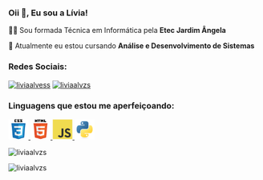 ### Oii 👋, Eu sou a Lívia!

👨‍💻 Sou formada Técnica em Informática pela **Etec Jardim Ângela** 

💬 Atualmente eu estou cursando **Análise e Desenvolvimento de Sistemas**

<h3 align="left">Redes Sociais: </h3>
<p align="left">
<a href="https://linkedin.com/in/liviaalvess" target="blank"><img align="center" src="https://raw.githubusercontent.com/rahuldkjain/github-profile-readme-generator/master/src/images/icons/Social/linked-in-alt.svg" alt="liviaalvess" height="30" width="40" /></a>
<a href="https://instagram.com/liviaalvzs" target="blank"><img align="center" src="https://raw.githubusercontent.com/rahuldkjain/github-profile-readme-generator/master/src/images/icons/Social/instagram.svg" alt="liviaalvzs" height="30" width="40" /></a>
</p>

<h3 align="left">Linguagens que estou me aperfeiçoando: </h3>
<p align="left"> <a href="https://www.w3schools.com/css/" target="_blank"> <img src="https://raw.githubusercontent.com/devicons/devicon/master/icons/css3/css3-original-wordmark.svg" alt="css3" width="40" height="40"/> </a> <a href="https://www.w3.org/html/" target="_blank"> <img src="https://raw.githubusercontent.com/devicons/devicon/master/icons/html5/html5-original-wordmark.svg" alt="html5" width="40" height="40"/> </a> <a href="https://developer.mozilla.org/en-US/docs/Web/JavaScript" target="_blank"> <img src="https://raw.githubusercontent.com/devicons/devicon/master/icons/javascript/javascript-original.svg" alt="javascript" width="40" height="40"/> </a> <a href="https://www.python.org" target="_blank"> <img src="https://raw.githubusercontent.com/devicons/devicon/master/icons/python/python-original.svg" alt="python" width="40" height="40"/> </a> </p>


<p><img align="left" src="https://github-readme-stats.vercel.app/api/top-langs?username=liviaalvzs&show_icons=true&locale=en&layout=compact" alt="liviaalvzs" /></p>

<br>

<p>&nbsp;<img align="left" src="https://github-readme-stats.vercel.app/api?username=liviaalvzs&show_icons=true&locale=en" alt="liviaalvzs" /></p>

